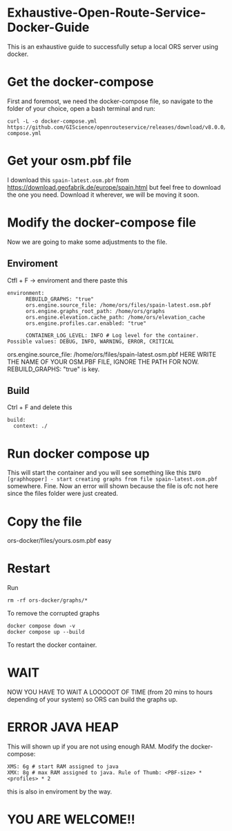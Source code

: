# Exhaustive-Open-Route-Service-Docker-Guide
This is an exhaustive guide to successfully setup a local ORS server using docker.

# Get the docker-compose
First and foremost, we need the docker-compose file, so navigate to the folder of your choice, open a bash terminal and run:
```
curl -L -o docker-compose.yml https://github.com/GIScience/openrouteservice/releases/download/v8.0.0/docker-compose.yml
```

# Get your osm.pbf file
I download this ```spain-latest.osm.pbf``` from https://download.geofabrik.de/europe/spain.html but feel free to download the one you need. Download it wherever, we will be moving it soon.

# Modify the docker-compose file
Now we are going to make some adjustments to the file.

## Enviroment
Ctfl + F -> enviroment and there paste this
```
environment:
      REBUILD_GRAPHS: "true"
      ors.engine.source_file: /home/ors/files/spain-latest.osm.pbf
      ors.engine.graphs_root_path: /home/ors/graphs
      ors.engine.elevation.cache_path: /home/ors/elevation_cache
      ors.engine.profiles.car.enabled: "true"

      CONTAINER_LOG_LEVEL: INFO # Log level for the container. Possible values: DEBUG, INFO, WARNING, ERROR, CRITICAL
```
ors.engine.source_file: /home/ors/files/spain-latest.osm.pbf HERE WRITE THE NAME OF YOUR OSM.PBF FILE, IGNORE THE PATH FOR NOW.
REBUILD_GRAPHS: "true" is key.

## Build
Ctrl + F and delete this 
```
build:
  context: ./
```

# Run docker compose up 
This will start the container and you will see something like this ```INFO [graphhopper] - start creating graphs from file spain-latest.osm.pbf``` somewhere. Fine. Now an error will shown because the file is ofc not here since the files folder were just created.

# Copy the file
ors-docker/files/yours.osm.pbf
easy

# Restart
Run 
```
rm -rf ors-docker/graphs/*
```
To remove the corrupted graphs

```
docker compose down -v 
docker compose up --build

```
To restart the docker container.

# WAIT
NOW YOU HAVE TO WAIT A LOOOOOT OF TIME (from 20 mins to hours depending of your system) so ORS can build the graphs up.

# ERROR JAVA HEAP
This will shown up if you are not using enough RAM. Modify the docker-compose:
```
XMS: 6g # start RAM assigned to java
XMX: 8g # max RAM assigned to java. Rule of Thumb: <PBF-size> * <profiles> * 2
```
this is also in enviroment by the way.

# YOU ARE WELCOME!!
